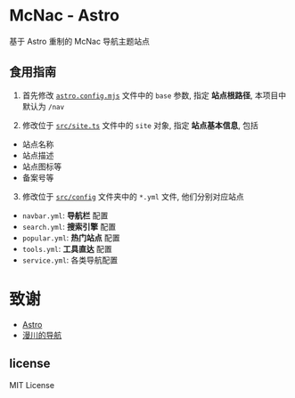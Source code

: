 # McNac - Astro

基于 Astro 重制的 McNac 导航主题站点


## 食用指南

1. 首先修改 [`astro.config.mjs`](astro.config.mjs) 文件中的 `base` 参数, 指定 **站点根路径**, 本项目中默认为 `/nav`

2. 修改位于 [`src/site.ts`](/src/site.ts) 文件中的 `site` 对象, 指定 **站点基本信息**, 包括
 - 站点名称
 - 站点描述
 - 站点图标等
 - 备案号等

3. 修改位于 [`src/config`](/src/config) 文件夹中的 `*.yml` 文件, 他们分别对应站点
 - `navbar.yml`: **导航栏** 配置
 - `search.yml`: **搜索引擎** 配置
 - `popular.yml`: **热门站点** 配置
 - `tools.yml`: **工具直达** 配置
 - `service.yml`: 各类导航配置


# 致谢

- [Astro](https://astro.build/)
- [漫川的导航](https://nav.mancs.cn/)

## license

MIT License